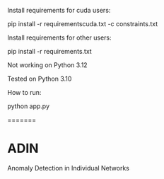 Install requirements for cuda users:

pip install -r requirementscuda.txt -c constraints.txt


Install requirements for other users:

pip install -r requirements.txt



Not working on Python 3.12

Tested on Python 3.10 


How to run: 

python app.py


=======
# ADIN
Anomaly Detection in Individual Networks

